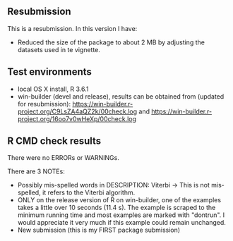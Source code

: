 ## Resubmission
This is a resubmission. In this version I have:

* Reduced the size of the package to about 2 MB by adjusting the datasets used in te vignette.

## Test environments
* local OS X install, R 3.6.1
* win-builder (devel and release), results can be obtained from (updated for resubmission): 
 https://win-builder.r-project.org/C9LsZA4aQZ2k/00check.log and 
 https://win-builder.r-project.org/16oo7v0wHeXp/00check.log

## R CMD check results
There were no ERRORs or WARNINGs. 

There are 3 NOTEs:

* Possibly mis-spelled words in DESCRIPTION: Viterbi -> This is not mis-spelled,
it refers to the Viterbi algorithm. 
* ONLY on the release version of R on win-builder, one of the examples takes a little over 10 seconds (11.4 s). The example is scraped to the minimum running time and most examples are marked with "dontrun". I would appreciate it very much if this example could remain unchanged.  
* New submission (this is my FIRST package submission)

